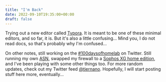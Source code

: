```yaml
---
title: "I'm Back"
date: 2022-09-10T19:35:00+00:00
draft: false
---
```


Trying out a new editor called [Typora](https://typora.io/). It is meant to be one of these minimal editors, and so far, it is. But it's also a little confusing... Mind you, I do not read docs, so that's probably why I'm confused... 

On other notes, still working on the [#100daysofhomelab](https://twitter.com/hashtag/100DaysOfHomeLab) on Twitter. Still running my own [ASN](https://as204994.net/), swapped my firewall to a [Sophos XG home edition](https://www.sophos.com/en-us/free-tools/sophos-xg-firewall-home-edition), and I've been playing with some other things too. For more random updates, check out my Twitter feed [@tiernano](https://twitter.com/tiernano). Hopefully, I will start posting stuff here more, eventually...
